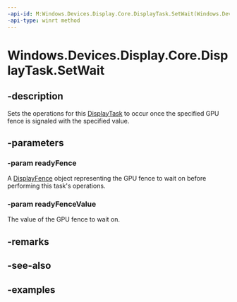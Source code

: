 ```yaml
---
-api-id: M:Windows.Devices.Display.Core.DisplayTask.SetWait(Windows.Devices.Display.Core.DisplayFence,System.UInt64)
-api-type: winrt method
---
```


<!-- Method syntax.
public void DisplayTask.SetWait(DisplayFence readyFence, UInt64 readyFenceValue)
-->

# Windows.Devices.Display.Core.DisplayTask.SetWait

## -description
Sets the operations for this [DisplayTask](displaytask.md) to occur once the specified GPU fence is signaled with the specified value.

## -parameters
### -param readyFence
A [DisplayFence](displayfence.md) object representing the GPU fence to wait on before performing this task's operations.

### -param readyFenceValue
The value of the GPU fence to wait on.

## -remarks

## -see-also

## -examples
